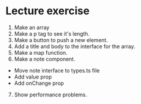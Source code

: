# Lecture exercise

1. Make an array
2. Make a p tag to see it's length.
3. Make a button to push a new element.
4. Add a title and body to the interface for the array.
5. Make a map function.
6. Make a note component.
  - Move note interface to types.ts file
  - Add value prop
  - Add onChange prop
7. Show performance problems.
